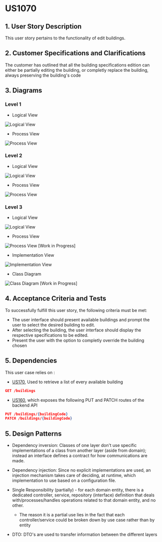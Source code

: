# US1070

## 1. User Story Description

This user story pertains to the functionality of edit buildings.

## 2. Customer Specifications and Clarifications

The customer has outlined that all the building specifications edition can either be partially editing the building, or completly replace the building, always preserving the building's code

## 3. Diagrams

### Level 1

- Logical View

![Logical View](../general-purpose/level1/logical-view.svg)

- Process View

![Process View](./level1/process-view.svg)

### Level 2

- Logical View

![Logical View](../general-purpose/level2/logical-view.svg)

- Process View

![Process View](./level2/process-view.svg)

### Level 3

- Logical View

![Logical View](../general-purpose/level3/logical-view.svg)

- Process View

![Process View](./level3/process-view.svg) [Work in Progress]

- Implementation View

![Implementation View](../general-purpose/level3/implementation-view.svg)

- Class Diagram

![Class Diagram](./level3/class-diagram.svg) [Work in Progress]

## 4. Acceptance Criteria and Tests

To successfully fulfill this user story, the following criteria must be met:

- The user interface should present available buildings and prompt the user to select the desired building to edit.
- After selecting the building, the user interface should display the respective specifications to be edited.
- Present the user with the option to completly override the building chosen

## 5. Dependencies

This user case relies on :

- [US170](../us170), Used to retrieve a list of every available building

```json
GET /buildings
```

- [US160](../us160), which exposes the following PUT and PATCH routes of the backend API

```json
PUT /buildings/{buildingCode}
PATCH /buildings/{buildingCode}
```

## 5. Design Patterns

- Dependency inversion: Classes of one layer don't use specific implementations of a class from another layer (aside from domain); instead an interface defines a contract for how communications are made.

- Dependency injection: Since no explicit implementations are used, an injection mechanism takes care of deciding, at runtime, which implementation to use based on a configuration file.

- Single Responsibility (partially) - for each domain entity, there is a dedicated controller, service, repository (interface) definition that deals with/processes/handles operations related to that domain entity, and no other.
  - The reason it is a partial use lies in the fact that each controller/service could be broken down by use case rather than by entity

- DTO: DTO's are used to transfer information between the different layers
